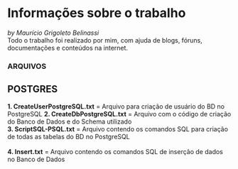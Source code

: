 # Informações sobre o trabalho
_by Maurício Grigoleto Belinassi_  
Todo o trabalho foi realizado por mim, com ajuda de blogs, fóruns, documentações e conteúdos na internet.  <br/>


### ARQUIVOS    <br/>

## POSTGRES  <br/>  

**1. CreateUserPostgreSQL.txt** = Arquivo para criação de usuário do BD no PostgreSQL 
**2. CreateDbPostgreSQL.txt** = Arquivo com o código de criação do Banco de Dados e do Schema utilizado   
**3. ScriptSQL-PSQL.txt** = Arquivo contendo os comandos SQL para criação de todas as tabelas do BD no PostgreSQL  
<br/>
**4. Insert.txt** = Arquivo contendo os comandos SQL de inserção de dados no Banco de Dados 

